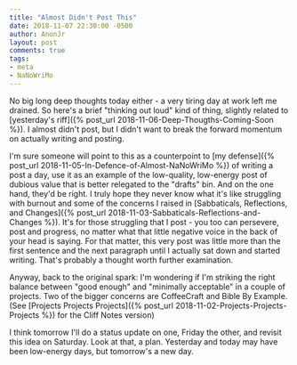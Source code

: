 ```yaml
---
title: "Almost Didn't Post This"
date: 2018-11-07 22:30:00 -0500
author: AnonJr
layout: post
comments: true
tags:
- meta
- NaNoWriMo
---
```


No big long deep thoughts today either - a very tiring day at work left me drained. So here's a brief "thinking out loud" kind of thing, slightly related to [yesterday's riff]({% post_url 2018-11-06-Deep-Thougths-Coming-Soon %}). I almost didn't post, but I didn't want to break the forward momentum on actually writing and posting. 

I'm sure someone will point to this as a counterpoint to [my defense]({% post_url 2018-11-05-In-Defence-of-Almost-NaNoWriMo %}) of writing a post a day, use it as an example of the low-quality, low-energy post of dubious value that is better relegated to the "drafts" bin. And on the one hand, they'd be right. I truly hope they never know what it's like struggling with burnout and some of the concerns I raised in [Sabbaticals, Reflections, and Changes]({% post_url 2018-11-03-Sabbaticals-Reflections-and-Changes %}). It's for those struggling that I post - you too can persevere, post and progress, no matter what that little negative voice in the back of your head is saying. For that matter, this very post was little more than the first sentence and the next paragraph until I actually sat down and started writing. That's probably a thought worth further examination.

Anyway, back to the original spark: I'm wondering if I'm striking the right balance between "good enough" and "minimally acceptable" in a couple of projects. Two of the bigger concerns are CoffeeCraft and Bible By Example. (See [Projects Projects Projects]({% post_url 2018-11-02-Projects-Projects-Projects %}) for the Cliff Notes version)

I think tomorrow I'll do a status update on one, Friday the other, and revisit this idea on Saturday. Look at that, a plan. Yesterday and today may have been low-energy days, but tomorrow's a new day.